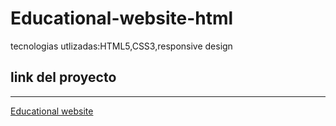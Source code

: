 # Educational-website-html
 tecnologias utlizadas:HTML5,CSS3,responsive design
 
 ## link del proyecto
 ------
 
 <a href="https://xbernardoalvez66.github.io/Educational-website-html/Educational-website-html/index.html">Educational website</a>
